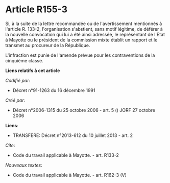 # Article R155-3

Si, à la suite de la lettre recommandée ou de l'avertissement mentionnés à l'article R. 133-2, l'organisation s'abstient,
sans motif légitime, de déférer à la nouvelle convocation qui lui a été ainsi adressée, le représentant de l'Etat à Mayotte
ou le président de la commission mixte établit un rapport et le transmet au procureur de la République.

L'infraction est punie de l'amende prévue pour les contraventions de la cinquième classe.

**Liens relatifs à cet article**

_Codifié par_:

  - Décret n°91-1263 du 16 décembre 1991

_Créé par_:

  - Décret n°2006-1315 du 25 octobre 2006 - art. 5 () JORF 27 octobre 2006

**Liens**:

  - TRANSFERE: Décret n°2013-612 du 10 juillet 2013 - art. 2

_Cite_:

  - Code du travail applicable à Mayotte. - art. R133-2

_Nouveaux textes_:

  - Code du travail applicable à Mayotte. - art. R162-3 (V)
